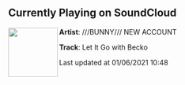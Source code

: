 ## Currently Playing on SoundCloud

[<img align="left" width="100" src="https://i1.sndcdn.com/artworks-6d0cQSF3rj0QH3iy-ruCIWw-t50x50.jpg">](https://soundcloud.com/bunny_jp/bunny-and-becko-let-it-go)

**Artist**: ///BUNNY/// NEW ACCOUNT 

**Track**: Let It Go  with  Becko

Last updated at 01/06/2021 10:48
